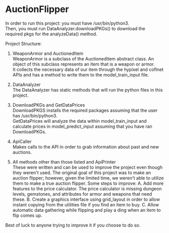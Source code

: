 # AuctionFlipper
In order to run this project: you must have /usr/bin/python3.  
Then, you must run DataAnalyzer.downloadPKGs() to download the required pkgs for the analyzeData() method.  

Project Structure:  
1. WeaponArmor and AuctionedItem  
WeaponArmor is a subclass of the AuctionedItem abstract class. An object of this subclass represents an item that is a weapon or armor.  
It collects the necessary data of our item through the hypixel and coflnet APIs and has a method to write them to the model_train_input file.  

2. DataAnalyzer  
The DataAnalyzer has static methods that will run the python files in this project.  

3. DownloadPKGs and GetDataPrices  
DownloadPKGS installs the required packages assuming that the user has /usr/bin/python3.  
GetDataPrices will analyze the data within model_train_input and calculate prices in model_predict_input assuming that you have ran DownloadPKGs.

4. ApiCaller  
Makes calls to the API in order to grab information about past and new auctions.  

6. All methods other than those listed and ApiPrinter  
These were written and can be used to improve the project even though they weren't used. The original goal of this project was to make an auction flipper; 
however, given the limited time, we weren't able to utilize them to make a true auction flipper.
Some steps to improve:
A. Add more features to the price calculator. The price calculator is missing dungeon levels, gemstones, and attributes for armor and weapons that need these.
B. Create a graphics interface using grid_layout in order to allow instant copying from the utilities file if you find an item to buy.
C. Allow automatic data gathering while flipping and play a ding when an item to flip comes up.


Best of luck to anyone trying to improve it if you choose to do so.
